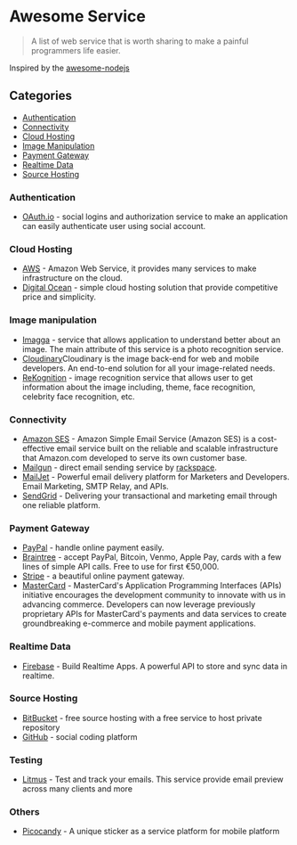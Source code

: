 # Awesome Service

> A list of web service that is worth sharing to make a painful programmers life easier.

Inspired by the [awesome-nodejs](https://github.com/sindresorhus/awesome-nodejs)

## Categories

- [Authentication](#authentication)
- [Connectivity](#connectivity)
- [Cloud Hosting](#cloud-hosting)
- [Image Manipulation](#image-manipulation)
- [Payment Gateway](#payment-gateway)
- [Realtime Data](#realtime-data)
- [Source Hosting](#source-hosting)

### Authentication
- [OAuth.io](https://oauth.io/) - social logins and authorization service to make an application can easily authenticate user using social account.

### Cloud Hosting
- [AWS](http://aws.amazon.com) - Amazon Web Service, it provides many services to make infrastructure on the cloud.
- [Digital Ocean](https://www.digitalocean.com/) - simple cloud hosting solution that provide competitive price and simplicity.

### Image manipulation
- [Imagga](http://imagga.com/) - service that allows application to understand better about an image. The main attribute of this service is a photo recognition service.
- [Cloudinary](http://cloudinary.com/)Cloudinary is the image back-end for web and mobile developers. An end-to-end solution for all your image-related needs.
- [ReKognition](http://rekognition.com/demo/concept) - image recognition service that allows user to get information about the image including, theme, face recognition, celebrity face recognition, etc.


### Connectivity
- [Amazon SES](http://aws.amazon.com/ses/) - Amazon Simple Email Service (Amazon SES) is a cost-effective email service built on the reliable and scalable infrastructure that Amazon.com developed to serve its own customer base.
- [Mailgun](http://www.mailgun.com/) - direct email sending service by [rackspace](http://www.rackspace.com/).
- [MailJet](https://www.mailjet.com/) - Powerful email delivery platform for Marketers and Developers.
Email Marketing, SMTP Relay, and APIs.
- [SendGrid](https://sendgrid.com/) - Delivering your transactional and marketing email through one reliable platform.

### Payment Gateway
- [PayPal](https://www.paypal.com) - handle online payment easily.
- [Braintree](https://www.braintreepayments.com/) - accept PayPal, Bitcoin, Venmo, Apple Pay, cards with a few lines of simple API calls. Free to use for first €50,000.
- [Stripe](https://stripe.com/) - a beautiful online payment gateway.
- [MasterCard](https://developer.mastercard.com/portal/display/api/API) - MasterCard's Application Programming Interfaces (APIs) initiative encourages the development community to innovate with us in advancing commerce. Developers can now leverage previously proprietary APIs for MasterCard's payments and data services to create groundbreaking e-commerce and mobile payment applications.

### Realtime Data
- [Firebase](https://www.firebase.com/) - Build Realtime Apps. A powerful API to store and sync data in realtime.

### Source Hosting
- [BitBucket](https://bitbucket.org/) - free source hosting with a free service to host private repository
- [GitHub](https://github.com/) - social coding platform

### Testing
- [Litmus](https://litmus.com/) - Test and track your emails. This service provide email preview across many clients and more

### Others
- [Picocandy](http://picocandy.com/) - A unique sticker as a service platform for mobile platform
